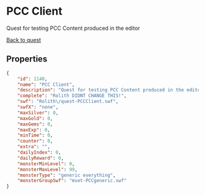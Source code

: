 # PCC Client

Quest for testing PCC Content produced in the editor

[Back to quest](../quests.md)

## Properties

```json
{
    "id": 1140,
    "name": "PCC Client",
    "description": "Quest for testing PCC Content produced in the editor",
    "complete": "Rolith DIDNT CHANGE THIS!",
    "swf": "Rolith\/quest-PCCClient.swf",
    "swfX": "none",
    "maxSilver": 0,
    "maxGold": 0,
    "maxGems": 0,
    "maxExp": 0,
    "minTime": 0,
    "counter": 0,
    "extra": "",
    "dailyIndex": 0,
    "dailyReward": 0,
    "monsterMinLevel": 0,
    "monsterMaxLevel": 99,
    "monsterType": "generic everything",
    "monsterGroupSwf": "mset-PCCgeneric.swf"
}
```

